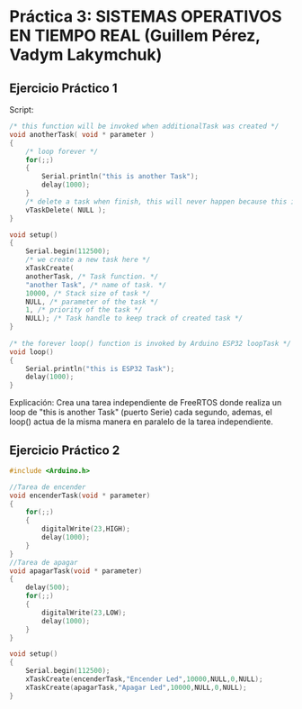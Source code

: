# Práctica 3: SISTEMAS OPERATIVOS EN TIEMPO REAL (Guillem Pérez, Vadym Lakymchuk)

## Ejercicio Práctico 1

Script:

```cpp
/* this function will be invoked when additionalTask was created */
void anotherTask( void * parameter )
{
    /* loop forever */
    for(;;)
    {
        Serial.println("this is another Task");
        delay(1000);
    }
    /* delete a task when finish, this will never happen because this is infinity loop */
    vTaskDelete( NULL );
}

void setup()
{
    Serial.begin(112500);
    /* we create a new task here */
    xTaskCreate(
    anotherTask, /* Task function. */
    "another Task", /* name of task. */
    10000, /* Stack size of task */
    NULL, /* parameter of the task */
    1, /* priority of the task */
    NULL); /* Task handle to keep track of created task */
}
 
/* the forever loop() function is invoked by Arduino ESP32 loopTask */
void loop()
{
    Serial.println("this is ESP32 Task");
    delay(1000);
}
```

Explicación: Crea una tarea independiente de FreeRTOS donde realiza un loop de "this is another Task" (puerto Serie) cada segundo, ademas, el loop() actua de la misma manera en paralelo de la tarea independiente.

## Ejercicio Práctico 2

```cpp
#include <Arduino.h>

//Tarea de encender
void encenderTask(void * parameter)
{
    for(;;)
    {
        digitalWrite(23,HIGH);
        delay(1000);
    }
}
//Tarea de apagar
void apagarTask(void * parameter)
{
    delay(500);
    for(;;)
    {
        digitalWrite(23,LOW);
        delay(1000);
    }
}

void setup()
{
    Serial.begin(112500);
    xTaskCreate(encenderTask,"Encender Led",10000,NULL,0,NULL);
    xTaskCreate(apagarTask,"Apagar Led",10000,NULL,0,NULL);
}
```
